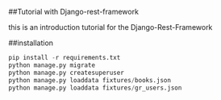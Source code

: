 ##Tutorial with Django-rest-framework

this is an introduction tutorial for the Django-Rest-Framework

##installation
```python
pip install -r requirements.txt
python manage.py migrate
python manage.py createsuperuser
python manage.py loaddata fixtures/books.json
python manage.py loaddata fixtures/gr_users.json 
